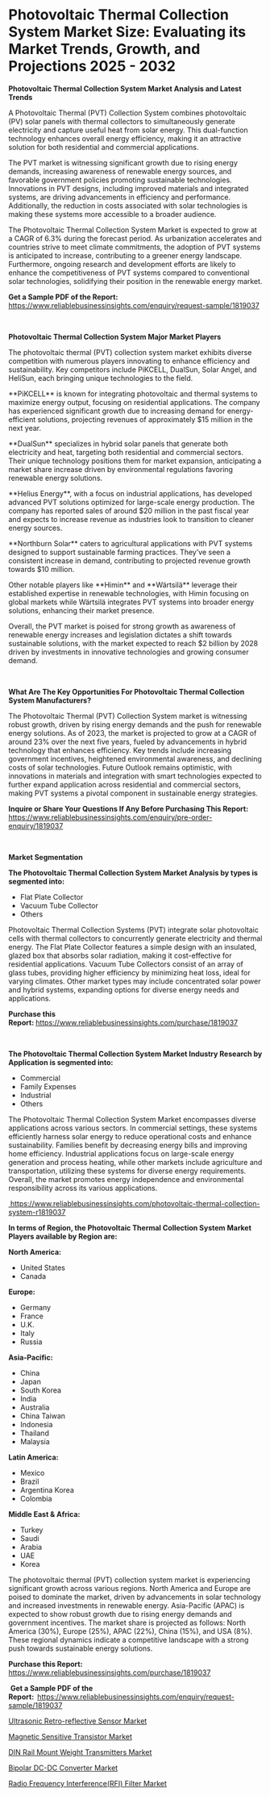 <p><h1>Photovoltaic Thermal Collection System Market Size: Evaluating its Market Trends, Growth, and Projections 2025 - 2032</h1></p><p><strong>Photovoltaic Thermal Collection System Market Analysis and Latest Trends</strong></p>
<p><p>A Photovoltaic Thermal (PVT) Collection System combines photovoltaic (PV) solar panels with thermal collectors to simultaneously generate electricity and capture useful heat from solar energy. This dual-function technology enhances overall energy efficiency, making it an attractive solution for both residential and commercial applications. </p><p>The PVT market is witnessing significant growth due to rising energy demands, increasing awareness of renewable energy sources, and favorable government policies promoting sustainable technologies. Innovations in PVT designs, including improved materials and integrated systems, are driving advancements in efficiency and performance. Additionally, the reduction in costs associated with solar technologies is making these systems more accessible to a broader audience.</p><p>The Photovoltaic Thermal Collection System Market is expected to grow at a CAGR of 6.3% during the forecast period. As urbanization accelerates and countries strive to meet climate commitments, the adoption of PVT systems is anticipated to increase, contributing to a greener energy landscape. Furthermore, ongoing research and development efforts are likely to enhance the competitiveness of PVT systems compared to conventional solar technologies, solidifying their position in the renewable energy market.</p></p>
<p><strong>Get a Sample PDF of the Report:&nbsp;</strong> <a href="https://www.reliablebusinessinsights.com/enquiry/request-sample/1819037?utm_campaign=100&utm_medium=2&utm_source=Github&utm_content=ia&utm_term=13022025&utm_id=photovoltaic-thermal-collection-system">https://www.reliablebusinessinsights.com/enquiry/request-sample/1819037</a></p>
<p>&nbsp;</p>
<p><strong>Photovoltaic Thermal Collection System Major Market Players</strong></p>
<p><p>The photovoltaic thermal (PVT) collection system market exhibits diverse competition with numerous players innovating to enhance efficiency and sustainability. Key competitors include PiKCELL, DualSun, Solar Angel, and HeliSun, each bringing unique technologies to the field.</p><p>**PiKCELL** is known for integrating photovoltaic and thermal systems to maximize energy output, focusing on residential applications. The company has experienced significant growth due to increasing demand for energy-efficient solutions, projecting revenues of approximately $15 million in the next year.</p><p>**DualSun** specializes in hybrid solar panels that generate both electricity and heat, targeting both residential and commercial sectors. Their unique technology positions them for market expansion, anticipating a market share increase driven by environmental regulations favoring renewable energy solutions.</p><p>**Helius Energy**, with a focus on industrial applications, has developed advanced PVT solutions optimized for large-scale energy production. The company has reported sales of around $20 million in the past fiscal year and expects to increase revenue as industries look to transition to cleaner energy sources.</p><p>**Northburn Solar** caters to agricultural applications with PVT systems designed to support sustainable farming practices. They’ve seen a consistent increase in demand, contributing to projected revenue growth towards $10 million.</p><p>Other notable players like **Himin** and **Wärtsilä** leverage their established expertise in renewable technologies, with Himin focusing on global markets while Wärtsilä integrates PVT systems into broader energy solutions, enhancing their market presence.</p><p>Overall, the PVT market is poised for strong growth as awareness of renewable energy increases and legislation dictates a shift towards sustainable solutions, with the market expected to reach $2 billion by 2028 driven by investments in innovative technologies and growing consumer demand.</p></p>
<p>&nbsp;</p>
<p><strong>What Are The Key Opportunities For Photovoltaic Thermal Collection System Manufacturers?</strong></p>
<p><p>The Photovoltaic Thermal (PVT) Collection System market is witnessing robust growth, driven by rising energy demands and the push for renewable energy solutions. As of 2023, the market is projected to grow at a CAGR of around 23% over the next five years, fueled by advancements in hybrid technology that enhances efficiency. Key trends include increasing government incentives, heightened environmental awareness, and declining costs of solar technologies. Future Outlook remains optimistic, with innovations in materials and integration with smart technologies expected to further expand application across residential and commercial sectors, making PVT systems a pivotal component in sustainable energy strategies.</p></p>
<p><strong>Inquire or Share Your Questions If Any Before Purchasing This Report:</strong> <a href="https://www.reliablebusinessinsights.com/enquiry/pre-order-enquiry/1819037?utm_campaign=100&utm_medium=2&utm_source=Github&utm_content=ia&utm_term=13022025&utm_id=photovoltaic-thermal-collection-system">https://www.reliablebusinessinsights.com/enquiry/pre-order-enquiry/1819037</a></p>
<p>&nbsp;</p>
<p><strong>Market Segmentation</strong></p>
<p><strong>The Photovoltaic Thermal Collection System Market Analysis by types is segmented into:</strong></p>
<p><ul><li>Flat Plate Collector</li><li>Vacuum Tube Collector</li><li>Others</li></ul></p>
<p><p>Photovoltaic Thermal Collection Systems (PVT) integrate solar photovoltaic cells with thermal collectors to concurrently generate electricity and thermal energy. The Flat Plate Collector features a simple design with an insulated, glazed box that absorbs solar radiation, making it cost-effective for residential applications. Vacuum Tube Collectors consist of an array of glass tubes, providing higher efficiency by minimizing heat loss, ideal for varying climates. Other market types may include concentrated solar power and hybrid systems, expanding options for diverse energy needs and applications.</p></p>
<p><strong>Purchase this Report:&nbsp;</strong><a href="https://www.reliablebusinessinsights.com/purchase/1819037?utm_campaign=100&utm_medium=2&utm_source=Github&utm_content=ia&utm_term=13022025&utm_id=photovoltaic-thermal-collection-system">https://www.reliablebusinessinsights.com/purchase/1819037</a></p>
<p>&nbsp;</p>
<p><strong>The Photovoltaic Thermal Collection System Market Industry Research by Application is segmented into:</strong></p>
<p><ul><li>Commercial</li><li>Family Expenses</li><li>Industrial</li><li>Others</li></ul></p>
<p><p>The Photovoltaic Thermal Collection System Market encompasses diverse applications across various sectors. In commercial settings, these systems efficiently harness solar energy to reduce operational costs and enhance sustainability. Families benefit by decreasing energy bills and improving home efficiency. Industrial applications focus on large-scale energy generation and process heating, while other markets include agriculture and transportation, utilizing these systems for diverse energy requirements. Overall, the market promotes energy independence and environmental responsibility across its various applications.</p></p>
<p><a href="https://www.reliablebusinessinsights.com/photovoltaic-thermal-collection-system-r1819037?utm_campaign=100&utm_medium=2&utm_source=Github&utm_content=ia&utm_term=13022025&utm_id=photovoltaic-thermal-collection-system">&nbsp;https://www.reliablebusinessinsights.com/photovoltaic-thermal-collection-system-r1819037</a></p>
<p><strong>In terms of Region, the Photovoltaic Thermal Collection System Market Players available by Region are:</strong></p>
<p>
    <p> <strong> North America: </strong>
        <ul>
            <li>United States</li>
            <li>Canada</li>
        </ul>
        </p> 
    <p> <strong> Europe: </strong>
        <ul>
            <li>Germany</li>
            <li>France</li>
            <li>U.K.</li>
            <li>Italy</li>
            <li>Russia</li>
        </ul>
        </p> 
    <p> <strong> Asia-Pacific: </strong>
        <ul>
            <li>China</li>
            <li>Japan</li>
            <li>South Korea</li>
            <li>India</li>
            <li>Australia</li>
            <li>China Taiwan</li>
            <li>Indonesia</li>
            <li>Thailand</li>
            <li>Malaysia</li>
        </ul>
        </p> 
    <p> <strong> Latin America: </strong>
        <ul>
            <li>Mexico</li>
            <li>Brazil</li>
            <li>Argentina Korea</li>
            <li>Colombia</li>
        </ul>
        </p> 
    <p> <strong> Middle East & Africa: </strong>
        <ul>
            <li>Turkey</li>
            <li>Saudi</li>
            <li>Arabia</li>
            <li>UAE</li>
            <li>Korea</li>
        </ul>
    </p>
    </p>
<p><p>The photovoltaic thermal (PVT) collection system market is experiencing significant growth across various regions. North America and Europe are poised to dominate the market, driven by advancements in solar technology and increased investments in renewable energy. Asia-Pacific (APAC) is expected to show robust growth due to rising energy demands and government incentives. The market share is projected as follows: North America (30%), Europe (25%), APAC (22%), China (15%), and USA (8%). These regional dynamics indicate a competitive landscape with a strong push towards sustainable energy solutions.</p></p>
<p><strong>Purchase this Report: </strong><a href="https://www.reliablebusinessinsights.com/purchase/1819037?utm_campaign=100&utm_medium=2&utm_source=Github&utm_content=ia&utm_term=13022025&utm_id=photovoltaic-thermal-collection-system">https://www.reliablebusinessinsights.com/purchase/1819037</a></p>
<p>&nbsp;<strong>Get a Sample PDF of the Report:&nbsp;&nbsp;</strong><a href="https://www.reliablebusinessinsights.com/enquiry/request-sample/1819037?utm_campaign=100&utm_medium=2&utm_source=Github&utm_content=ia&utm_term=13022025&utm_id=photovoltaic-thermal-collection-system">https://www.reliablebusinessinsights.com/enquiry/request-sample/1819037</a></p>
<p><strong></strong></p>
<p><p><a href="https://github.com/xtysizov/Market-Research-Report-List-1/blob/main/ultrasonic-retro-reflective-sensor-market.md?utm_campaign=100&utm_medium=2&utm_source=Github&utm_content=ia&utm_term=13022025&utm_id=photovoltaic-thermal-collection-system">Ultrasonic Retro-reflective Sensor Market</a></p><p><a href="https://github.com/kaloyhboosh/Market-Research-Report-List-1/blob/main/magnetic-sensitive-transistor-market.md?utm_campaign=100&utm_medium=2&utm_source=Github&utm_content=ia&utm_term=13022025&utm_id=photovoltaic-thermal-collection-system">Magnetic Sensitive Transistor Market</a></p><p><a href="https://github.com/xalatieusope/Market-Research-Report-List-1/blob/main/din-rail-mount-weight-transmitters-market.md?utm_campaign=100&utm_medium=2&utm_source=Github&utm_content=ia&utm_term=13022025&utm_id=photovoltaic-thermal-collection-system">DIN Rail Mount Weight Transmitters Market</a></p><p><a href="https://github.com/lefiobakali/Market-Research-Report-List-1/blob/main/bipolar-dc-dc-converter-market.md?utm_campaign=100&utm_medium=2&utm_source=Github&utm_content=ia&utm_term=13022025&utm_id=photovoltaic-thermal-collection-system">Bipolar DC-DC Converter Market</a></p><p><a href="https://github.com/stickkinkel/Market-Research-Report-List-1/blob/main/radio-frequency-interferencerfi-filter-market.md?utm_campaign=100&utm_medium=2&utm_source=Github&utm_content=ia&utm_term=13022025&utm_id=photovoltaic-thermal-collection-system">Radio Frequency Interference(RFI) Filter Market</a></p></p>